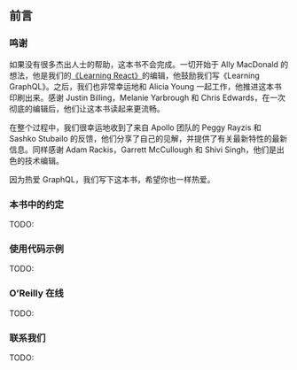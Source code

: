 ## 前言
### 鸣谢
如果没有很多杰出人士的帮助，这本书不会完成。一切开始于 Ally MacDonald 的想法，他是我们的[《Learning React》](https://www.oreilly.com/library/view/learning-react/9781491954614/)的编辑，他鼓励我们写《Learning GraphQL》。之后，我们也非常幸运地和 Alicia Young 一起工作，他推进这本书印刷出来。感谢 Justin Billing，Melanie Yarbrough 和 Chris Edwards，在一次彻底的编辑后，他们让这本书读起来更流畅。
  
在整个过程中，我们很幸运地收到了来自 Apollo 团队的 Peggy Rayzis 和 Sashko Stubailo 的反馈，他们分享了自己的见解，并提供了有关最新特性的最新信息。同样感谢 Adam Rackis，Garrett McCullough 和 Shivi Singh，他们是出色的技术编辑。  
  
因为热爱 GraphQL，我们写下这本书，希望你也一样热爱。  
### 本书中的约定
TODO:
### 使用代码示例
TODO:
### O’Reilly 在线
TODO:
### 联系我们
TODO:
